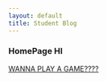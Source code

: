 ```yaml
---
layout: default
title: Student Blog
---
```



### HomePage HI 

[WANNA PLAY A GAME????](https://rliao569.github.io/Frontend-CSP/2023/10/23/Map_Test_In_HTML.html)


    
